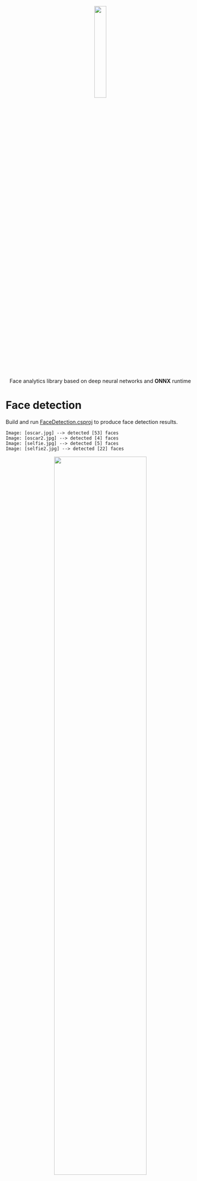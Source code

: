 <p align="center"><img width="25%" src="../FaceONNX/FaceONNX.png" /></p>
<p align="center"> Face analytics library based on deep neural networks and <b>ONNX</b> runtime </p>  

# Face detection
Build and run [FaceDetection.csproj](FaceDetection) to produce face detection results.
```
Image: [oscar.jpg] --> detected [53] faces
Image: [oscar2.jpg] --> detected [4] faces
Image: [selfie.jpg] --> detected [5] faces
Image: [selfie2.jpg] --> detected [22] faces
```

<p align="center"><img width="70%" src="FaceDetection/results/oscar2.jpg" /></p>
<p align="center"><b>Figure 1.</b> Results for <i>oscar2.jpg</i></p>  

# Face landmarks extraction
Build and run [FaceLandmarksExtraction.csproj](FaceLandmarksExtraction) to produce faces landmarks.
```
Image: [bruce.jpg] --> detected [1] faces
Image: [jake.jpg] --> detected [1] faces
Image: [kid.jpg] --> detected [1] faces
```
<p align="center"><img width="70%" src="FaceLandmarksExtraction/results/kid.jpg" /></p>
<p align="center"><b>Figure 2.</b> Results for <i>kid.jpg</i></p>  

# Face embeddings classification
Build and run [FaceEmbeddingsClassification.csproj](FaceEmbeddingsClassification) to classify faces as "Brad Pitt", "Nicole Kidman" or "Sarah Paulson".
```
Image: [brad_1.jpg] --> classified as [Brad Pitt] with similarity [0.91970295]
Image: [brad_2.jpg] --> classified as [Brad Pitt] with similarity [0.76870275]
Image: [brad_3.jpg] --> classified as [Brad Pitt] with similarity [0.77349997]
Image: [nicole_1.jpg] --> classified as [Nicole Kidman] with similarity [0.72006327]
Image: [nicole_2.jpg] --> classified as [Nicole Kidman] with similarity [0.66726977]
Image: [nicole_3.jpg] --> classified as [Nicole Kidman] with similarity [0.687553]
Image: [sarah_1.jpg] --> classified as [Sarah Paulson] with similarity [0.8746667]
Image: [sarah_2.jpg] --> classified as [Sarah Paulson] with similarity [0.8029]
Image: [sarah_3.jpg] --> classified as [Sarah Paulson] with similarity [0.8819007]
```

# Antispoofing depth classification
Build and run [AntispoofingDepthClassification.csproj](AntispoofingDepthClassification) to classify face depth as "Fake" or "Real".
```
Image: [fake_1.jpeg] --> classified as [Fake] with probability [0.9795725]
Image: [fake_10.jpeg] --> classified as [Fake] with probability [0.9999999]
Image: [fake_2.jpeg] --> classified as [Fake] with probability [1]
Image: [fake_3.jpeg] --> classified as [Fake] with probability [1]
Image: [fake_4.jpeg] --> classified as [Fake] with probability [1]
Image: [fake_5.jpeg] --> classified as [Fake] with probability [0.9999993]
Image: [fake_6.jpeg] --> classified as [Fake] with probability [0.9999995]
Image: [fake_7.jpeg] --> classified as [Fake] with probability [1]
Image: [fake_8.jpeg] --> classified as [Fake] with probability [1]
Image: [fake_9.jpeg] --> classified as [Fake] with probability [0.99999833]
Image: [real_1.jpeg] --> classified as [Real] with probability [0.99999976]
Image: [real_10.jpeg] --> classified as [Real] with probability [0.99999976]
Image: [real_2.jpeg] --> classified as [Real] with probability [0.9999925]
Image: [real_3.jpeg] --> classified as [Real] with probability [0.9999993]
Image: [real_4.jpeg] --> classified as [Real] with probability [0.999997]
Image: [real_5.jpeg] --> classified as [Real] with probability [0.99999917]
Image: [real_6.jpeg] --> classified as [Real] with probability [1]
Image: [real_7.jpeg] --> classified as [Real] with probability [0.9998418]
Image: [real_8.jpeg] --> classified as [Real] with probability [0.9999691]
Image: [real_9.jpeg] --> classified as [Real] with probability [1]
```

# Eye blink detection
Build and run [EyeBlinkDetection.csproj](EyeBlinkDetection) to detect eye blink.
```
Image: [closed_closed.jpg] --> detected [1] faces
Image: [closed_open.jpg] --> detected [1] faces
Image: [open_open.jpg] --> detected [1] faces
```

<p align="center"><img width="70%" src="EyeBlinkDetection/results/open_open.jpg" /></p>
<p align="center"><b>Figure 3.</b> Results for <i>open_open.jpg</i></p> 

# Age & gender classification
Build and run [AgeGenderClassification.csproj](AgeGenderClassification) to classify faces as "Male" or "Female".
```
Image: [CF600.jpg] --> detected [1] faces
        [Face #1]: --> classified as [Female] gender with probability [0.99982905] and [34.26622] ages
Image: [CF601.jpg] --> detected [1] faces
        [Face #1]: --> classified as [Female] gender with probability [0.9999999] and [29.690014] ages
Image: [CF602.jpg] --> detected [1] faces
        [Face #1]: --> classified as [Female] gender with probability [0.9056231] and [16.416363] ages
Image: [CF603.jpg] --> detected [1] faces
        [Face #1]: --> classified as [Female] gender with probability [0.99966764] and [14.32959] ages
Image: [CF604.jpg] --> detected [1] faces
        [Face #1]: --> classified as [Female] gender with probability [0.99980444] and [27.682442] ages
Image: [CM722.jpg] --> detected [1] faces
        [Face #1]: --> classified as [Male] gender with probability [0.99912256] and [21.641447] ages
Image: [CM725.jpg] --> detected [1] faces
        [Face #1]: --> classified as [Male] gender with probability [1] and [32.153343] ages
Image: [CM726.jpg] --> detected [1] faces
        [Face #1]: --> classified as [Male] gender with probability [1] and [22.829079] ages
Image: [CM739.jpg] --> detected [1] faces
        [Face #1]: --> classified as [Male] gender with probability [0.9999249] and [30.387539] ages
Image: [CM742.jpg] --> detected [1] faces
        [Face #1]: --> classified as [Male] gender with probability [1] and [24.65458] ages
```

# Emotion & beauty estimation
Build and run [EmotionAndBeautyEstimation.csproj](EmotionAndBeautyEstimation) to classify face emotion and estimate face beauty. 
```
Image: [CF600.jpg] --> detected [1] faces
        [Face #1]: --> classified as [Happiness] emotion and [7.9/10.0] beauty
Image: [CF601.jpg] --> detected [1] faces
        [Face #1]: --> classified as [Happiness] emotion and [6.5/10.0] beauty
Image: [CF602.jpg] --> detected [1] faces
        [Face #1]: --> classified as [Neutral] emotion and [8.2/10.0] beauty
Image: [CF603.jpg] --> detected [1] faces
        [Face #1]: --> classified as [Happiness] emotion and [8.1/10.0] beauty
Image: [CF604.jpg] --> detected [1] faces
        [Face #1]: --> classified as [Neutral] emotion and [7.5/10.0] beauty
Image: [CM722.jpg] --> detected [1] faces
        [Face #1]: --> classified as [Neutral] emotion and [9.3/10.0] beauty
Image: [CM725.jpg] --> detected [1] faces
        [Face #1]: --> classified as [Neutral] emotion and [6.2/10.0] beauty
Image: [CM726.jpg] --> detected [1] faces
        [Face #1]: --> classified as [Neutral] emotion and [6.9/10.0] beauty
Image: [CM739.jpg] --> detected [1] faces
        [Face #1]: --> classified as [Happiness] emotion and [7.9/10.0] beauty
Image: [CM742.jpg] --> detected [1] faces
        [Face #1]: --> classified as [Neutral] emotion and [8.3/10.0] beauty
```

# GPU Perfomance tests
Build and run [GPUPerfomanceTests.csproj](GPUPerfomanceTests) to test FaceONNX inference on GPU.  
GPU Perfomance tests with CUDA 11.0.2 and cuDNN 8.0.4.30 (Windows 10) on NVIDIA GeForce GTX 1050 Ti (GPU) and Intel Core i7 9700K (CPU).
```
FaceONNX: GPU Perfomance tests with CUDA provider

Configuring FaceRecognitionTest
Configuring GPU device
Finished in [15641] ms
Running test for [100] iterations
Average time --> [15.78] ms
FPS --> [63.371357]
Finished in [1578] ms


Configuring FaceRecognitionTest
Configuring CPU device
Finished in [406] ms
Running test for [100] iterations
Average time --> [131.1] ms
FPS --> [7.6277647]
Finished in [13110] ms
```
